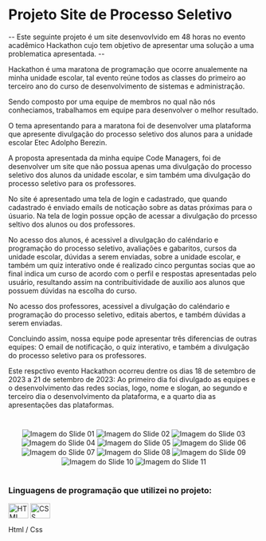 # Projeto Site de Processo Seletivo
-- Este seguinte projeto é um site desenvovlvido em 48 horas no evento acadêmico Hackathon cujo tem objetivo de apresentar uma solução a uma problematica apresentada. --

Hackathon é uma maratona de programação que ocorre anualemente na minha unidade escolar, tal evento reúne todos as classes do primeiro ao terceiro ano do curso de desenvolvimento de sistemas e administração.

Sendo composto por uma equipe de membros no qual não nós conheciamos, trabalhamos em equipe para desenvolver o melhor resultado. 

O tema apresentando para a maratona foi de desenvolver uma plataforma que apresente divulgação do processo seletivo dos alunos para a unidade escolar Etec Adolpho Berezin.

A proposta apresentada da minha equipe Code Managers, foi de desenvolver um site que não possua apenas uma divulgação do processo seletivo dos alunos da unidade escolar, e sim também uma divulgação do processo seletivo para os professores. 

No site é apresentado uma tela de login e cadastrado, que quando cadastrado é enviado emails de noticação sobre as datas próximas para o úsuario. Na tela de login possue opção de acessar a divulgação do prcesso seltivo dos alunos ou dos professores. 

No acesso dos alunos, é acessivel a divulgação do caléndario e programação do processo seletivo, avaliações e gabaritos, cursos da unidade escolar, dúvidas a serem enviadas, sobre a unidade escolar, e também um quiz interativo onde é realizado cinco perguntas socias que ao final indica um curso de acordo com o perfil e respostas apresentadas pelo usuário, resultando assim na contribuitividade de auxilio aos alunos que possuem dúvidas na escolha do curso. 

No acesso dos professores, acessivel a divulgação do caléndario e programação do processo seletivo, editais abertos, e também dúvidas a serem enviadas. 

Concluindo assim, nossa equipe pode apresentar três diferencias de outras equipes: O email de notificação, o quiz interativo, e também a divulgação do processo seletivo para os professores. 

Este respctivo evento Hackathon ocorreu dentre os dias 18 de setembro de 2023 a 21 de setembro de 2023:
Ao primeiro dia foi divulgado as equipes e o desenvolvimento das redes socias, logo, nome e slogan, ao segundo e terceiro dia o desenvolvimento da plataforma, e a quarto dia as apresentações das plataformas. 

#

<center>
<img align="center" alt="Imagem do Slide 01" src="https://github.com/GuilhermeVideira/Projeto-Site-de-Processo-Seletivo/blob/main/Imagens%20dos%20Slides/Slide%2001.jpeg?raw=true" />
<img align="center" alt="Imagem do Slide 02" src="https://github.com/GuilhermeVideira/Projeto-Site-de-Processo-Seletivo/blob/main/Imagens%20dos%20Slides/Slide%2002.jpeg?raw=true" />
<img align="center" alt="Imagem do Slide 03" src="https://github.com/GuilhermeVideira/Projeto-Site-de-Processo-Seletivo/blob/main/Imagens%20dos%20Slides/Slide%2003.jpeg?raw=true" />
<img align="center" alt="Imagem do Slide 04" src="https://github.com/GuilhermeVideira/Projeto-Site-de-Processo-Seletivo/blob/main/Imagens%20dos%20Slides/Slide%2004.jpeg?raw=true" />
<img align="center" alt="Imagem do Slide 05" src="https://github.com/GuilhermeVideira/Projeto-Site-de-Processo-Seletivo/blob/main/Imagens%20dos%20Slides/Slide%2005.jpeg?raw=true" />
<img align="center" alt="Imagem do Slide 06" src="https://github.com/GuilhermeVideira/Projeto-Site-de-Processo-Seletivo/blob/main/Imagens%20dos%20Slides/Slide%2006.jpeg?raw=true" />
<img align="center" alt="Imagem do Slide 07" src="https://github.com/GuilhermeVideira/Projeto-Site-de-Processo-Seletivo/blob/main/Imagens%20dos%20Slides/Slide%2007.jpeg?raw=true" />
<img align="center" alt="Imagem do Slide 08" src="https://github.com/GuilhermeVideira/Projeto-Site-de-Processo-Seletivo/blob/main/Imagens%20dos%20Slides/Slide%2008.jpeg?raw=true" />
<img align="center" alt="Imagem do Slide 09" src="https://github.com/GuilhermeVideira/Projeto-Site-de-Processo-Seletivo/blob/main/Imagens%20dos%20Slides/Slide%2009.jpeg?raw=true" />
<img align="center" alt="Imagem do Slide 10" src="https://github.com/GuilhermeVideira/Projeto-Site-de-Processo-Seletivo/blob/main/Imagens%20dos%20Slides/Slide%2010.jpeg?raw=true" />
<img align="center" alt="Imagem do Slide 11" src="https://github.com/GuilhermeVideira/Projeto-Site-de-Processo-Seletivo/blob/main/Imagens%20dos%20Slides/Slide%2011.jpeg?raw=true" />

</center>

#

### Linguagens de programação que utilizei no projeto:
<img align="center" alt="HTML" height="30" width="40" src="https://raw.githubusercontent.com/devicons/devicon/master/icons/html5/html5-original.svg">
<img align="center" alt="CSS" height="30" width="40" src="https://raw.githubusercontent.com/devicons/devicon/master/icons/css3/css3-original.svg">

 Html / Css


